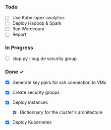 ### Todo

- [ ] Use Kube-opex-analytics
- [ ] Deploy Hadoop & Spark 
- [ ] Run Wordcount
- [ ] Report 

### In Progress

- [ ] stop.py : bug de security group

### Done ✓

- [x] Generate key pairs for ssh connection to VMs
- [x] Create security groups
- [x] Deploy instances
  - [x] Dictionnary for the cluster's architecture
- [x] Deploy Kubernetes
 